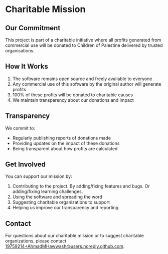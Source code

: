 # Charitable Mission

## Our Commitment

This project is part of a charitable initiative where all profits generated from commercial use will be donated to Children of Palestine delivered by trusted organisations.

## How It Works

1. The software remains open source and freely available to everyone
2. Any commercial use of this software by the original author will generate profits
3. 100% of these profits will be donated to charitable causes
4. We maintain transparency about our donations and impact

## Transparency

We commit to:

- Regularly publishing reports of donations made
- Providing updates on the impact of these donations
- Being transparent about how profits are calculated

## Get Involved

You can support our mission by:

1. Contributing to the project. By adding/fixing features and bugs. Or adding/fixing learning challenges.
2. Using the software and spreading the word
3. Suggesting charitable organizations to support
4. Helping us improve our transparency and reporting

## Contact

For questions about our charitable mission or to suggest charitable organizations, please contact <19759214+AhmadMHawwash@users.noreply.github.com>.
